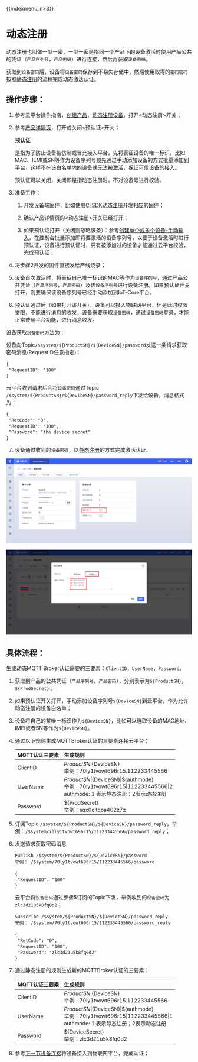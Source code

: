 {{indexmenu_n>3}}

# 动态注册

动态注册也叫做一型一密，一型一密是指同一个产品下的设备激活时使用产品公共的凭证（`产品序列号`，`产品密码`）进行连接，然后再获取`设备密码`。

获取到`设备密码`后，设备将`设备密码`保存到不易失存储中，然后使用取得的`密码密码`按照[静态注册](unique-certificate-per-device_authentication)的流程完成动态激活认证。      



## 操作步骤：

1. 参考云平台操作指南，[创建产品](../../console_guide/product_device/create_products)，[动态注册设备](../../console_guide/product_device/create_products)，打开<动态注册>开关；

2. 参考[产品详情页](../../console_guide/product_device/create_products#产品详情)，打开或关闭<预认证>开关；

      **预认证**  
	  
	  是指为了防止设备被仿制或冒充接入平台，先将表征设备的唯一标识，比如MAC、IEMI或SN等作为设备序列号预先通过手动添加设备的方式批量添加到平台，这样不在该白名单内的设备就无法被激活，保证可信设备的接入。
	  
	  预认证可以关闭，关闭即是指动态注册时，不对设备号进行校验。
	  


3. 准备工作：
   1. 开发设备端固件，比如使用[C-SDK动态注册](../../device_develop_guide/c_sdk_example/mqttinterface#动态认证)开发相应的固件；
   
   2. 确认产品详情页的<动态注册>开关已经打开；
   
   3. 如果预认证打开（关闭则忽略该条）：参考[创建单个或多个设备-手动输入](../../console_guide/product_device/create_devcies#创建单个或多个设备)，在控制台批量添加即将要激活的设备序列号，以便于设备激活时进行预认证，设备进行预认证时，只有被添加过的设备才能通过云平台校验，完成预认证；

   
4. 将步骤2开发的固件直接发给产线烧录；

5. 设备首次激活时，将表征自己唯一标识的MAC等作为`设备序列号`，通过产品公共凭证（`产品序列号`，`产品密码`）及该`设备序列号`进行设备注册。如果预认证开关打开，则要确保该设备序列号已经手动添加到IoT-Core平台。

6. 预认证通过后（如果打开该开关），设备可以接入物联网平台，但是此时权限受限，不能进行消息的收发，设备需要获取`设备密码`，通过`设备密码`登录，才能正常使用平台功能，进行消息收发。

设备获取`设备密码`方法为：

   设备向Topic`/$system/${ProductSN}/${DeviceSN}/password`发送一条请求获取密码消息(RequestID任意指定)：

   ```
   {
   	"RequestID": "100"
   }
   ```
   云平台收到请求后会将`设备密码`通过Topic `/$system/${ProductSN}/${DeviceSN}/password_reply`下发给设备，消息格式为：
   ```
   {
    "RetCode": "0", 
   	"RequestID": "100",
   	"Password": "the device secret"
   }
   ```

7. 设备通过收到的`设备密码`，以[静态注册](../../device_develop_guide/authenticate_devices/unique-certificate-per-device_authentication)的方式完成激活认证。



![动态注册](../../images/动态注册-3503493.png)

![](../../images/手动生成.png)



## 具体流程：

生成动态MQTT Broker认证需要的三要素：`ClientID`，`UserName`，`Password`。
1. 获取到产品的公共凭证（`产品序列号`，`产品密码`），分别表示为`${ProductSN}`，`${ProdSecret}`；

2. 如果预认证开关打开，手动添加设备序列号`${DeviceSN}`到云平台，作为允许动态注册的设备白名单；

3. 设备将自己的某唯一标识作为`${DeviceSN}`，比如可以选取设备的MAC地址、IMEI或者SN等作为`${DeviceSN}`。

4. 通过以下规则生成MQTTBroker认证的三要素连接云平台；

    MQTT认证三要素| 生成规则
    ---|---
    ClientID | ${ProductSN}.${DeviceSN}<br>举例：70ly1tvowt696r15.112233445566
    UserName | ${ProductSN}\|${DeviceSN}\|${authmode}<br>举例：70ly1tvowt696r15\|112233445566\|2<br>authmode: 1 表示静态注册；2表示动态注册
    Password | ${ProdSecret}<br>举例：sqx0cltqba402z7z

5. 订阅Topic `/$system/${ProductSN}/${DeviceSN}/password_reply`，举例：`/$system/70ly1tvowt696r15/112233445566/password_reply`；

6. 发送请求获取密码消息
   ```
   Publish /$system/${ProductSN}/${DeviceSN}/password
   举例： /$system/70ly1tvowt696r15/112233445566/password
   
   {
   	"RequestID": "100"
   }
   ```
   云平台将`设备密码`通过步骤5订阅的Topic下发，举例收到的`设备密码`为`zlc3d21u5k8fq0d2`；
   ```
   Subscribe /$system/${ProductSN}/${DeviceSN}/password_reply
   举例： /$system/70ly1tvowt696r15/112233445566/password_reply
   
   {
    "RetCode": "0", 
   	"RequestID": "100",
   	"Password": "zlc3d21u5k8fq0d2"
   }
   ```

7. 通过静态注册的规则生成新的MQTTBroker认证的三要素：

   MQTT认证三要素| 生成规则
   ---|---
   ClientID | ${ProductSN}.${DeviceSN}<br>举例：70ly1tvowt696r15.112233445566
   UserName | ${ProductSN}\|${DeviceSN}\|${authmode}<br>举例：70ly1tvowt696r15\|112233445566\|1<br>authmode: 1 表示静态注册；2表示动态注册
   Password | ${DeviceSecret}<br>举例：zlc3d21u5k8fq0d2

8. 参考[下一节设备连接](../../device_develop_guide/connecting_devices)将设备接入到物联网平台，完成认证；


